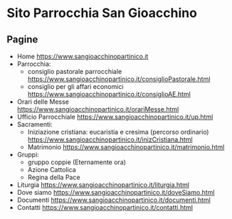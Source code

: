 # Sito Parrocchia San Gioacchino

## Pagine
- Home https://www.sangioacchinopartinico.it
- Parrocchia:
  - consiglio pastorale parrocchiale https://www.sangioacchinopartinico.it/consiglioPastorale.html
  - consiglio per gli affari economici https://www.sangioacchinopartinico.it/consiglioAE.html
- Orari delle Messe https://www.sangioacchinopartinico.it/orariMesse.html
- Ufficio Parrocchiale https://www.sangioacchinopartinico.it/up.html
- Sacramenti:
  - Iniziazione cristiana: eucaristia e cresima (percorso ordinario) https://www.sangioacchinopartinico.it/inizCristiana.html
  - Matrimonio https://www.sangioacchinopartinico.it/matrimonio.html
- Gruppi:
  - gruppo coppie (Eternamente ora)
  - Azione Cattolica
  - Regina della Pace
- Liturgia https://www.sangioacchinopartinico.it/liturgia.html
- Dove siamo https://www.sangioacchinopartinico.it/doveSiamo.html
- Documenti https://www.sangioacchinopartinico.it/documenti.html
- Contatti https://www.sangioacchinopartinico.it/contatti.html
